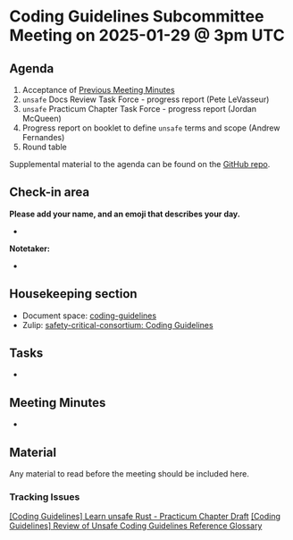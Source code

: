 # Coding Guidelines Subcommittee Meeting on 2025-01-29 @ 3pm UTC

## Agenda

1. Acceptance of [Previous Meeting Minutes](../2025-January-15/minutes.md)
2. `unsafe` Docs Review Task Force - progress report (Pete LeVasseur)
3. `unsafe` Practicum Chapter Task Force - progress report (Jordan McQueen)
4. Progress report on booklet to define `unsafe` terms and scope (Andrew Fernandes)
5. Round table

Supplemental material to the agenda can be found on the [GitHub repo](https://github.com/rustfoundation/safety-critical-rust-consortium/tree/main/subcommittee/coding-guidelines).

## Check-in area

**Please add your name, and an emoji that describes your day.**

*

**Notetaker:**

*

## Housekeeping section

* Document space: [coding-guidelines](https://github.com/rustfoundation/safety-critical-rust-consortium/tree/main/subcommittee/coding-guidelines)
* Zulip: [safety-critical-consortium: Coding Guidelines](https://rust-lang.zulipchat.com/#narrow/channel/445688-safety-critical-consortium/topic/Coding.20Guidelines)

## Tasks

*

## Meeting Minutes

*

## Material

Any material to read before the meeting should be included here.

### Tracking Issues

[\[Coding Guidelines\] Learn unsafe Rust \- Practicum Chapter Draft](https://github.com/rustfoundation/safety-critical-rust-consortium/issues/122)
[\[Coding Guidelines\] Review of Unsafe Coding Guidelines Reference Glossary](https://github.com/rustfoundation/safety-critical-rust-consortium/issues/123)
